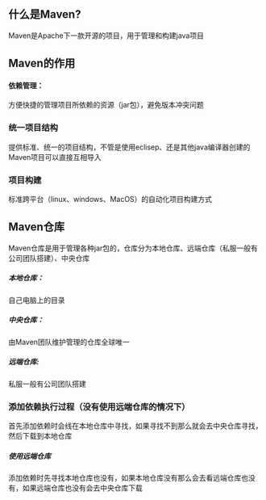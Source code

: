 ## 什么是Maven?
Maven是Apache下一款开源的项目，用于管理和构建java项目
## Maven的作用
#### 依赖管理：
方便快捷的管理项目所依赖的资源（jar包），避免版本冲突问题  
### 统一项目结构
提供标准、统一的项目结构，不管是使用eclisep、还是其他java编译器创建的Maven项目可以直接互相导入
### 项目构建
标准跨平台（linux、windows、MacOS）的自动化项目构建方式
## Maven仓库
Maven仓库是用于管理各种jar包的，仓库分为本地仓库、远端仓库（私服一般有公司团队搭建）、中央仓库
##### 本地仓库：
自己电脑上的目录
##### 中央仓库：
由Maven团队维护管理的仓库全球唯一
##### 远端仓库:
私服一般有公司团队搭建
### 添加依赖执行过程（没有使用远端仓库的情况下）
首先添加依赖时会线在本地仓库中寻找，如果寻找不到那么就会去中央仓库寻找，然后下载到本地仓库
##### 使用远端仓库
添加依赖时先寻找本地仓库也没有，如果本地仓库没有那么会去看远端仓库也没有，如果远端仓库也没有会去中央仓库下载